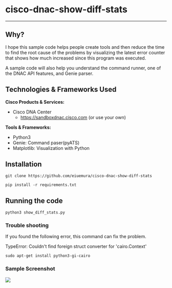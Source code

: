 # cisco-dnac-show-diff-stats
---

## Why?
I hope this sample code helps people create tools and then reduce the time to find the root cause of the problems by visualizing the latest error counter that shows how much increased since this program was executed.

A sample code will also help you understand the command runner, one of the DNAC API features, and Genie parser.

## Technologies & Frameworks Used

**Cisco Products & Services:**

- Cisco DNA Center
  - https://sandboxdnac.cisco.com (or use your own)


**Tools & Frameworks:**

- Python3
- Genie: Command paser(pyATS)
- Matplotlib: Visualization with Python

## Installation

```
git clone https://github.com/eiuemura/cisco-dnac-show-diff-stats
```

```
pip install -r requirements.txt
```

## Running the code

```python3 show_diff_stats.py```


### Trouble shooting
If you found the following error, this command can fix the problem.


TypeError: Couldn't find foreign struct converter for 'cairo.Context'

```
sudo apt-get install python3-gi-cairo
```

### Sample Screenshot

![](./img/movie01.gif)